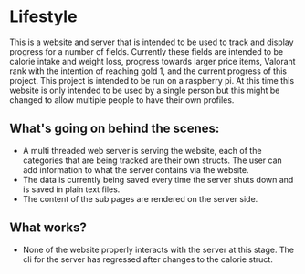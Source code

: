 # Lifestyle
This is a website and server that is intended to be used to track and display progress for a number of fields. Currently these fields are intended to be calorie intake and weight loss, progress towards larger price items, Valorant rank with the intention of reaching gold 1, and the current progress of this project. This project is intended to be run on a raspberry pi. At this time this website is only intended to be used by a single person but this might be changed to allow multiple people to have their own profiles.

## What's going on behind the scenes:
- A multi threaded web server is serving the website, each of the categories that are being tracked are their own structs. The user can add information to what the server contains via the website.
- The data is currently being saved every time the server shuts down and is saved in plain text files. 
- The content of the sub pages are rendered on the server side.

## What works?
- None of the website properly interacts with the server at this stage. The cli for the server has regressed after changes to the calorie struct.